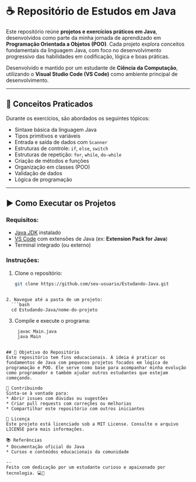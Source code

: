 # ☕ Repositório de Estudos em Java

Este repositório reúne **projetos e exercícios práticos em Java**, desenvolvidos como parte da minha jornada de aprendizado em **Programação Orientada a Objetos (POO)**. Cada projeto explora conceitos fundamentais da linguagem Java, com foco no desenvolvimento progressivo das habilidades em codificação, lógica e boas práticas.

Desenvolvido e mantido por um estudante de **Ciência da Computação**, utilizando o **Visual Studio Code (VS Code)** como ambiente principal de desenvolvimento.

---

## 🧠 Conceitos Praticados

Durante os exercícios, são abordados os seguintes tópicos:

- Sintaxe básica da linguagem Java  
- Tipos primitivos e variáveis  
- Entrada e saída de dados com `Scanner`  
- Estruturas de controle: `if`, `else`, `switch`  
- Estruturas de repetição: `for`, `while`, `do-while`  
- Criação de métodos e funções  
- Organização em classes (POO)  
- Validação de dados  
- Lógica de programação  

---

## ▶️ Como Executar os Projetos

### Requisitos:

- [Java JDK](https://www.oracle.com/java/technologies/javase-downloads.html) instalado  
- [VS Code](https://code.visualstudio.com/) com extensões de Java (ex: **Extension Pack for Java**)  
- Terminal integrado (ou externo)  

### Instruções:

1. Clone o repositório:
   ```bash
   git clone https://github.com/seu-usuario/Estudando-Java.git
 ```

2. Navegue até a pasta de um projeto:
   ```bash
   cd Estudando-Java/nome-do-projeto
 ```

3. Compile e execute o programa:
   ```bash
    javac Main.java
    java Main
 ```

## 📌 Objetivo do Repositório
Este repositório tem fins educacionais. A ideia é praticar os fundamentos de Java com pequenos projetos focados em lógica de programação e POO. Ele serve como base para acompanhar minha evolução como programador e também ajudar outros estudantes que estejam começando.

🤝 Contribuindo
Sinta-se à vontade para:
* Abrir issues com dúvidas ou sugestões
* Criar pull requests com correções ou melhorias
* Compartilhar este repositório com outros iniciantes

📄 Licença
Este projeto está licenciado sob a MIT License. Consulte o arquivo LICENSE para mais informações.

📚 Referências
* Documentação oficial do Java
* Cursos e conteúdos educacionais da comunidade

--
Feito com dedicação por um estudante curioso e apaixonado por tecnologia. 💻🚀

